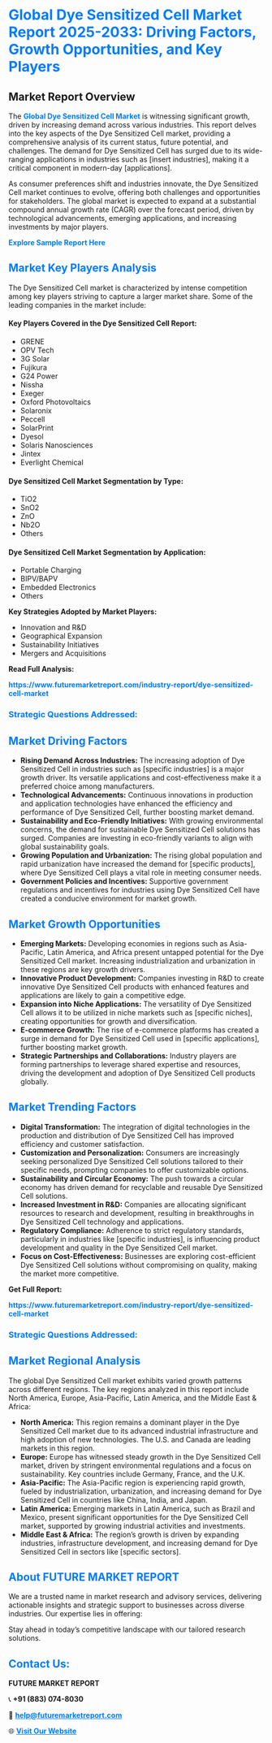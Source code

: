 <h1 style="color: #007BFF;">Global Dye Sensitized Cell Market Report 2025-2033: Driving Factors, Growth Opportunities, and Key Players</h1>

<section id="overview">
<h2>Market Report Overview</h2>
<p>The <a href="https://www.futuremarketreport.com/industry-report/dye-sensitized-cell-market" style="color: #007BFF; text-decoration: none;"><strong>Global Dye Sensitized Cell Market</strong></a> is witnessing significant growth, driven by increasing demand across various industries. This report delves into the key aspects of the Dye Sensitized Cell market, providing a comprehensive analysis of its current status, future potential, and challenges. The demand for Dye Sensitized Cell has surged due to its wide-ranging applications in industries such as [insert industries], making it a critical component in modern-day [applications].</p>
<p>As consumer preferences shift and industries innovate, the Dye Sensitized Cell market continues to evolve, offering both challenges and opportunities for stakeholders. The global market is expected to expand at a substantial compound annual growth rate (CAGR) over the forecast period, driven by technological advancements, emerging applications, and increasing investments by major players.</p>
</section>

<section id="overview">
<p><a href="https://www.futuremarketreport.com/request-sample/reportId=62865" style="color: #007BFF; text-decoration: none;"><strong>Explore Sample Report Here</strong></a></p>
</section>

<section id="key-players">
<h2 style="color: #007BFF;">Market Key Players Analysis</h2>
<p>The Dye Sensitized Cell market is characterized by intense competition among key players striving to capture a larger market share. Some of the leading companies in the market include:</p>
<h4>Key Players Covered in the Dye Sensitized Cell Report:</h4>
<ul><li>GRENE</li><li>OPV Tech</li><li>3G Solar</li><li>Fujikura</li><li>G24 Power</li><li>Nissha</li><li>Exeger</li><li>Oxford Photovoltaics</li><li>Solaronix</li><li>Peccell</li><li>SolarPrint</li><li>Dyesol</li><li>Solaris Nanosciences</li><li>Jintex</li><li>Everlight Chemical</li></ul>
<h4>Dye Sensitized Cell Market Segmentation by Type:</h4>
<ul><li>TiO2</li><li>SnO2</li><li>ZnO</li><li>Nb2O</li><li>Others</li></ul>

<h4>Dye Sensitized Cell Market Segmentation by Application:</h4>
<ul><li>Portable Charging</li><li>BIPV/BAPV</li><li>Embedded Electronics</li><li>Others</li></ul>
<p><strong>Key Strategies Adopted by Market Players:</strong></p>
<ul>
<li>Innovation and R&D</li>
<li>Geographical Expansion</li>
<li>Sustainability Initiatives</li>
<li>Mergers and Acquisitions</li>
</ul>
</section>

<section>
<p><strong>Read Full Analysis: </strong></p><a href="https://www.futuremarketreport.com/industry-report/dye-sensitized-cell-market" style="color: #007BFF; text-decoration: none;"><strong>https://www.futuremarketreport.com/industry-report/dye-sensitized-cell-market</strong></a>
<h3 style="color: #007BFF;">Strategic Questions Addressed:</h3>
</section>

<section id="driving-factors">
<h2 style="color: #007BFF;">Market Driving Factors</h2>
<ul>
<li><strong>Rising Demand Across Industries:</strong> The increasing adoption of Dye Sensitized Cell in industries such as [specific industries] is a major growth driver. Its versatile applications and cost-effectiveness make it a preferred choice among manufacturers.</li>
<li><strong>Technological Advancements:</strong> Continuous innovations in production and application technologies have enhanced the efficiency and performance of Dye Sensitized Cell, further boosting market demand.</li>
<li><strong>Sustainability and Eco-Friendly Initiatives:</strong> With growing environmental concerns, the demand for sustainable Dye Sensitized Cell solutions has surged. Companies are investing in eco-friendly variants to align with global sustainability goals.</li>
<li><strong>Growing Population and Urbanization:</strong> The rising global population and rapid urbanization have increased the demand for [specific products], where Dye Sensitized Cell plays a vital role in meeting consumer needs.</li>
<li><strong>Government Policies and Incentives:</strong> Supportive government regulations and incentives for industries using Dye Sensitized Cell have created a conducive environment for market growth.</li>
</ul>
</section>

<section id="growth-opportunities">
<h2 style="color: #007BFF;">Market Growth Opportunities</h2>
<ul>
<li><strong>Emerging Markets:</strong> Developing economies in regions such as Asia-Pacific, Latin America, and Africa present untapped potential for the Dye Sensitized Cell market. Increasing industrialization and urbanization in these regions are key growth drivers.</li>
<li><strong>Innovative Product Development:</strong> Companies investing in R&D to create innovative Dye Sensitized Cell products with enhanced features and applications are likely to gain a competitive edge.</li>
<li><strong>Expansion into Niche Applications:</strong> The versatility of Dye Sensitized Cell allows it to be utilized in niche markets such as [specific niches], creating opportunities for growth and diversification.</li>
<li><strong>E-commerce Growth:</strong> The rise of e-commerce platforms has created a surge in demand for Dye Sensitized Cell used in [specific applications], further boosting market growth.</li>
<li><strong>Strategic Partnerships and Collaborations:</strong> Industry players are forming partnerships to leverage shared expertise and resources, driving the development and adoption of Dye Sensitized Cell products globally.</li>
</ul>
</section>

<section id="trending-factors">
<h2 style="color: #007BFF;">Market Trending Factors</h2>
<ul>
<li><strong>Digital Transformation:</strong> The integration of digital technologies in the production and distribution of Dye Sensitized Cell has improved efficiency and customer satisfaction.</li>
<li><strong>Customization and Personalization:</strong> Consumers are increasingly seeking personalized Dye Sensitized Cell solutions tailored to their specific needs, prompting companies to offer customizable options.</li>
<li><strong>Sustainability and Circular Economy:</strong> The push towards a circular economy has driven demand for recyclable and reusable Dye Sensitized Cell solutions.</li>
<li><strong>Increased Investment in R&D:</strong> Companies are allocating significant resources to research and development, resulting in breakthroughs in Dye Sensitized Cell technology and applications.</li>
<li><strong>Regulatory Compliance:</strong> Adherence to strict regulatory standards, particularly in industries like [specific industries], is influencing product development and quality in the Dye Sensitized Cell market.</li>
<li><strong>Focus on Cost-Effectiveness:</strong> Businesses are exploring cost-efficient Dye Sensitized Cell solutions without compromising on quality, making the market more competitive.</li>
</ul>
</section>

<section>
<p><strong>Get Full Report: </strong></p><a href="https://www.futuremarketreport.com/industry-report/dye-sensitized-cell-market" style="color: #007BFF; text-decoration: none;"><strong>https://www.futuremarketreport.com/industry-report/dye-sensitized-cell-market</strong></a>
<h3 style="color: #007BFF;">Strategic Questions Addressed:</h3>
</section>


<section id="regional-analysis">
<h2 style="color: #007BFF;">Market Regional Analysis</h2>
<p>The global Dye Sensitized Cell market exhibits varied growth patterns across different regions. The key regions analyzed in this report include North America, Europe, Asia-Pacific, Latin America, and the Middle East & Africa:</p>
<ul>
<li><strong>North America:</strong> This region remains a dominant player in the Dye Sensitized Cell market due to its advanced industrial infrastructure and high adoption of new technologies. The U.S. and Canada are leading markets in this region.</li>
<li><strong>Europe:</strong> Europe has witnessed steady growth in the Dye Sensitized Cell market, driven by stringent environmental regulations and a focus on sustainability. Key countries include Germany, France, and the U.K.</li>
<li><strong>Asia-Pacific:</strong> The Asia-Pacific region is experiencing rapid growth, fueled by industrialization, urbanization, and increasing demand for Dye Sensitized Cell in countries like China, India, and Japan.</li>
<li><strong>Latin America:</strong> Emerging markets in Latin America, such as Brazil and Mexico, present significant opportunities for the Dye Sensitized Cell market, supported by growing industrial activities and investments.</li>
<li><strong>Middle East & Africa:</strong> The region’s growth is driven by expanding industries, infrastructure development, and increasing demand for Dye Sensitized Cell in sectors like [specific sectors].</li>
</ul>
</section>

<footer>
<h2 style="color: #007BFF;">About FUTURE MARKET REPORT</h2>
<p>We are a trusted name in market research and advisory services, delivering actionable insights and strategic support to businesses across diverse industries. Our expertise lies in offering:</p>

<p>Stay ahead in today’s competitive landscape with our tailored research solutions.</p>

<h2 style="color: #007BFF;">Contact Us:</h2>
<p><strong>FUTURE MARKET REPORT</strong></p>
<p>📞 <strong>+91 (883) 074-8030</strong></p>
<p>📧 <strong><a href="mailto:help@futuremarketreport.com" style="color: #007BFF;">help@futuremarketreport.com</a></strong></p>
<p>🌐 <strong><a href="https://www.futuremarketreport.com/" style="color: #007BFF;">Visit Our Website</a></strong></p>
</footer>